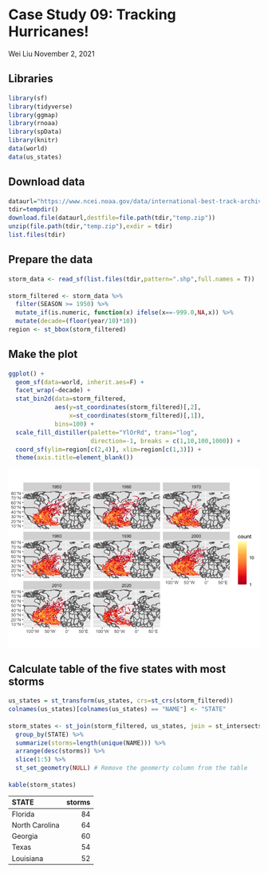 Case Study 09: Tracking Hurricanes!
================
Wei Liu
November 2, 2021

## Libraries

``` r
library(sf)
library(tidyverse)
library(ggmap)
library(rnoaa)
library(spData)
library(knitr)
data(world)
data(us_states)
```

## Download data

``` r
dataurl="https://www.ncei.noaa.gov/data/international-best-track-archive-for-climate-stewardship-ibtracs/v04r00/access/shapefile/IBTrACS.NA.list.v04r00.points.zip"
tdir=tempdir()
download.file(dataurl,destfile=file.path(tdir,"temp.zip"))
unzip(file.path(tdir,"temp.zip"),exdir = tdir)
list.files(tdir)
```

## Prepare the data

``` r
storm_data <- read_sf(list.files(tdir,pattern=".shp",full.names = T))

storm_filtered <- storm_data %>%
  filter(SEASON >= 1950) %>%
  mutate_if(is.numeric, function(x) ifelse(x==-999.0,NA,x)) %>%
  mutate(decade=(floor(year/10)*10))
region <- st_bbox(storm_filtered)
```

## Make the plot

``` r
ggplot() +
  geom_sf(data=world, inherit.aes=F) +
  facet_wrap(~decade) +
  stat_bin2d(data=storm_filtered,
             aes(y=st_coordinates(storm_filtered)[,2],
                 x=st_coordinates(storm_filtered)[,1]),
             bins=100) +
  scale_fill_distiller(palette="YlOrRd", trans="log",
                       direction=-1, breaks = c(1,10,100,1000)) +
  coord_sf(ylim=region[c(2,4)], xlim=region[c(1,3)]) +
  theme(axis.title=element_blank())
```

<img src="case_study_09_files/figure-gfm/unnamed-chunk-4-1.png" style="display: block; margin: auto;" />

## Calculate table of the five states with most storms

``` r
us_states = st_transform(us_states, crs=st_crs(storm_filtered))
colnames(us_states)[colnames(us_states) == "NAME"] <- "STATE"

storm_states <- st_join(storm_filtered, us_states, join = st_intersects,left = F) %>%
  group_by(STATE) %>%
  summarize(storms=length(unique(NAME))) %>%
  arrange(desc(storms)) %>%
  slice(1:5) %>%
  st_set_geometry(NULL) # Remove the geomerty column from the table

kable(storm_states)
```

| STATE          | storms |
|:---------------|-------:|
| Florida        |     84 |
| North Carolina |     64 |
| Georgia        |     60 |
| Texas          |     54 |
| Louisiana      |     52 |
